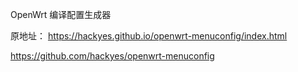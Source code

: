 
OpenWrt 编译配置生成器


原地址：
https://hackyes.github.io/openwrt-menuconfig/index.html


https://github.com/hackyes/openwrt-menuconfig
